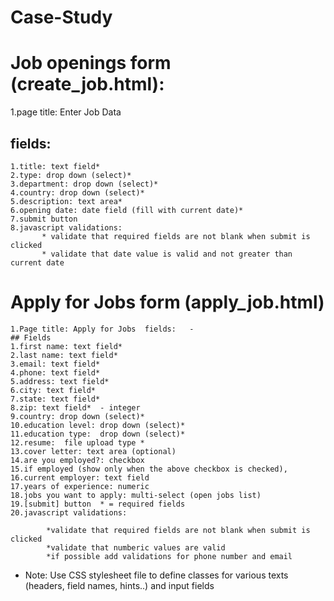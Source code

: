 # Case-Study
# Job openings form (create_job.html): 
1.page title: Enter Job Data  

## fields:      
    1.title: text field*    
    2.type: drop down (select)*    
    3.department: drop down (select)*      
    4.country: drop down (select)*    
    5.description: text area*    
    6.opening date: date field (fill with current date)*     
    7.submit button     
    8.javascript validations:       
           * validate that required fields are not blank when submit is clicked
           * validate that date value is valid and not greater than current date

# Apply for Jobs form (apply_job.html)  
    1.Page title: Apply for Jobs  fields:   - 
    ## Fields
    1.first name: text field*    
    2.last name: text field*    
    3.email: text field*    
    4.phone: text field*    
    5.address: text field*     
    6.city: text field*    
    7.state: text field*    
    8.zip: text field*  - integer    
    9.country: drop down (select)*    
    10.education level: drop down (select)*    
    11.education type:  drop down (select)*       
    12.resume:  file upload type *     
    13.cover letter: text area (optional)    
    14.are you employed?: checkbox    
    15.if employed (show only when the above checkbox is checked),       
    16.current employer: text field       
    17.years of experience: numeric     
    18.jobs you want to apply: multi-select (open jobs list)          
    19.[submit] button  * = required fields    
    20.javascript validations:       
    
            *validate that required fields are not blank when submit is clicked      
            *validate that numberic values are valid      
            *if possible add validations for phone number and email  

* Note: Use CSS stylesheet file to define classes for various texts (headers, field names, hints..) and input fields 

